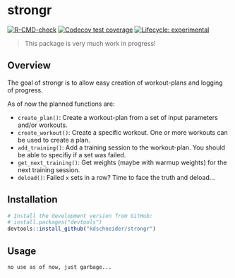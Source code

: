 
<!-- README.md is generated from README.Rmd. Please edit that file -->

# strongr

<!-- badges: start -->

[![R-CMD-check](https://github.com/kdschneider/strongr/actions/workflows/r-check-standard.yaml/badge.svg)](https://github.com/kdschneider/strongr/actions/workflows/r-check-standard.yaml)
[![Codecov test
coverage](https://codecov.io/gh/kdschneider/strongr/branch/main/graph/badge.svg)](https://app.codecov.io/gh/kdschneider/strongr?branch=main)
[![Lifecycle:
experimental](https://img.shields.io/badge/lifecycle-experimental-orange.svg)](https://lifecycle.r-lib.org/articles/stages.html#experimental)
<!-- badges: end -->

> This package is very much work in progress!

## Overview

The goal of strongr is to allow easy creation of workout-plans and
logging of progress.

As of now the planned functions are:

-   `create_plan()`: Create a workout-plan from a set of input
    parameters and/or workouts.
-   `create_workout()`: Create a specific workout. One or more workouts
    can be used to create a plan.
-   `add_training()`: Add a training session to the workout-plan. You
    should be able to specifiy if a set was failed.
-   `get_next_training()`: Get weights (maybe with warmup weights) for
    the next training session.
-   `deload()`: Failed `x` sets in a row? Time to face the truth and
    deload…

## Installation

``` r
# Install the development version from GitHub:
# install.packages("devtools")
devtools::install_github("kdschneider/strongr")
```

## Usage

`no use as of now, just garbage...`
